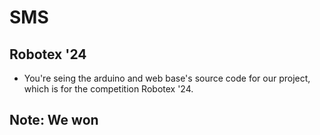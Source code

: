 # SMS
## Robotex '24
+ You're seing the arduino and web base's source code for our project, which is for the competition Robotex '24.
## Note: We won